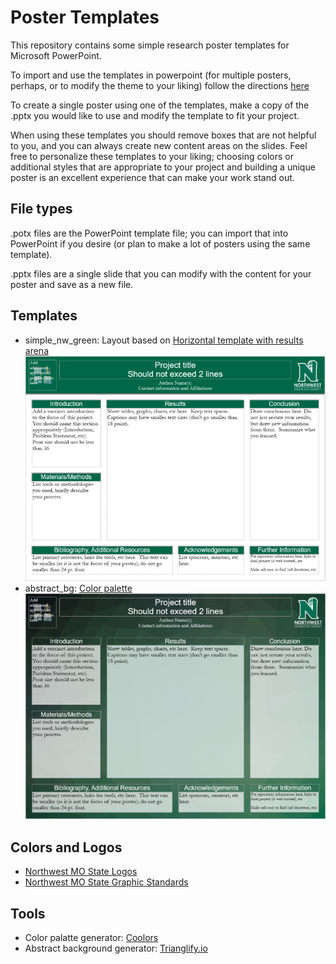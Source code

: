 # Poster Templates

This repository contains some simple research poster templates for Microsoft PowerPoint.

To import and use the templates in powerpoint (for multiple posters, perhaps, or to modify the theme to your liking) follow the directions [here](https://support.office.com/en-us/article/apply-a-template-to-a-new-presentation-d3d4ece5-e965-45eb-9423-c34e61b34616#officeversion=2016,_2013)

To create a single poster using one of the templates, make a copy of the .pptx you would like to use and modify the template to fit your project.

When using these templates you should remove boxes that are not helpful to you, and you can always create new content areas on the slides.  Feel free to personalize these templates to your liking; choosing colors or additional styles that are appropriate to your project and building a unique poster is an excellent experience that can make your work stand out.

## File types

.potx files are the PowerPoint template file; you can import that into PowerPoint if you desire (or plan to make a lot of posters using the same template).

.pptx files are a single slide that you can modify with the content for your poster and save as a new file.

## Templates

* simple_nw_green: Layout based on [Horizontal template with results arena](https://colinpurrington.com/tips/poster-design)
![Simple NW Green Preview](img/preview/simple_nw_green.PNG)
* abstract_bg: [Color palette](https://coolors.co/06070e-294936-3e6259-5b8266-006747)
![Abstract BG Preview](img/preview/abstract_bg.PNG)

## Colors and Logos

* [Northwest MO State Logos](https://www.nwmissouri.edu/marketing/design/logos.htm)
* [Northwest MO State Graphic Standards](https://www.nwmissouri.edu/marketing/pdf/design/InstitutionalGraphicStandards.pdf)

## Tools

* Color palatte generator: [Coolors](https://coolors.co)
* Abstract background generator: [Trianglify.io](https://trianglify.io)

